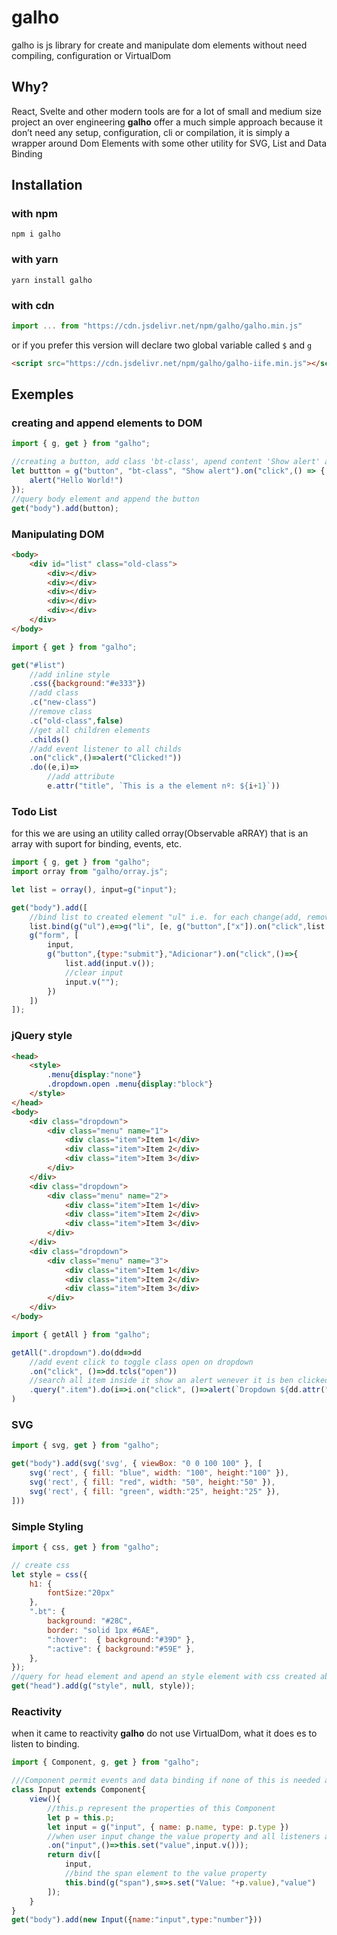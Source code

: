 # galho

galho is js library for create and manipulate dom elements without need compiling, configuration or VirtualDom

## Why?

React, Svelte and other modern tools are for a lot of small and medium size project an over engineering **galho** offer a much simple approach because it don’t need any setup, configuration, cli or compilation, it is simply a wrapper around Dom Elements with some other utility for SVG, List and Data Binding

## Installation

### with npm

` npm i galho `

### with yarn

` yarn install galho `

### with cdn

```js
import ... from "https://cdn.jsdelivr.net/npm/galho/galho.min.js"
```

or if you prefer this version will declare two global variable called `$` and `g` 

```html
<script src="https://cdn.jsdelivr.net/npm/galho/galho-iife.min.js"></script>
```


## Exemples

### creating and append elements to DOM

```js
import { g, get } from "galho";

//creating a button, add class 'bt-class', apend content 'Show alert' and add a handler to click event
let buttton = g("button", "bt-class", "Show alert").on("click",() => {
    alert("Hello World!")
});
//query body element and append the button
get("body").add(button);
```

### Manipulating DOM

```html
<body>
    <div id="list" class="old-class">
        <div></div>
        <div></div>
        <div></div>
        <div></div>
        <div></div>
    </div>
</body>
```

```js
import { get } from "galho";

get("#list")
    //add inline style
    .css({background:"#e333"})
    //add class
    .c("new-class")
    //remove class
    .c("old-class",false)
    //get all children elements
    .childs()
    //add event listener to all childs
    .on("click",()=>alert("Clicked!"))
    .do((e,i)=>
        //add attribute 
        e.attr("title", `This is a the element nº: ${i+1}`))
```

### Todo List

for this we are using an utility called orray(Observable aRRAY) that is an array with suport for binding, events, etc.

```js
import { g, get } from "galho";
import orray from "galho/orray.js";

let list = orray(), input=g("input");

get("body").add([
    //bind list to created element "ul" i.e. for each change(add, remove, edit) that occur in list will be reflected in the element (ul)
    list.bind(g("ul"),e=>g("li", [e, g("button",["x"]).on("click",list.remove(e))])),
    g("form", [
        input,
        g("button",{type:"submit"},"Adicionar").on("click",()=>{
            list.add(input.v());
            //clear input
            input.v("");
        })
    ])
]);
```

### jQuery style

```html
<head>
    <style>
        .menu{display:"none"}
        .dropdown.open .menu{display:"block"}
    </style>
</head>
<body>
    <div class="dropdown">
        <div class="menu" name="1">
            <div class="item">Item 1</div>
            <div class="item">Item 2</div>
            <div class="item">Item 3</div>
        </div>
    </div>
    <div class="dropdown">
        <div class="menu" name="2">
            <div class="item">Item 1</div>
            <div class="item">Item 2</div>
            <div class="item">Item 3</div>
        </div>
    </div>
    <div class="dropdown">
        <div class="menu" name="3">
            <div class="item">Item 1</div>
            <div class="item">Item 2</div>
            <div class="item">Item 3</div>
        </div>
    </div>
</body>
```

```js
import { getAll } from "galho";

getAll(".dropdown").do(dd=>dd
    //add event click to toggle class open on dropdown
    .on("click", ()=>dd.tcls("open"))
    //search all item inside it show an alert wenever it is ben clicked
    .query(".item").do(i=>i.on("click", ()=>alert(`Dropdown ${dd.attr("name")} selected ${i.text()}`)))
)
```

### SVG

```js
import { svg, get } from "galho";

get("body").add(svg('svg', { viewBox: "0 0 100 100" }, [
    svg('rect', { fill: "blue", width: "100", height:"100" }),
    svg('rect', { fill: "red", width: "50", height:"50" }),
    svg('rect', { fill: "green", width:"25", height:"25" }),
]))
```

### Simple Styling

```js
import { css, get } from "galho";

// create css
let style = css({
    h1: {
        fontSize:"20px"
    },
    ".bt": {
        background: "#28C",
        border: "solid 1px #6AE",
        ":hover":  { background:"#39D" },
        ":active": { background:"#59E" },
    },
});
//query for head element and apend an style element with css created above
get("head").add(g("style", null, style));
```

### Reactivity

when it came to reactivity **galho** do not use VirtualDom, what it does es to listen to binding.

```js
import { Component, g, get } from "galho";

///Component permit events and data binding if none of this is needed a function can be used
class Input extends Component{
    view(){
        //this.p represent the properties of this Component 
        let p = this.p;
        let input = g("input", { name: p.name, type: p.type })
        //when user input change the value property and all listeners asociated to it will be release
        .on("input",()=>this.set("value",input.v()));
        return div([
            input,
            //bind the span element to the value property
            this.bind(g("span"),s=>s.set("Value: "+p.value),"value")
        ]);   
    }
}
get("body").add(new Input({name:"input",type:"number"}))
```


